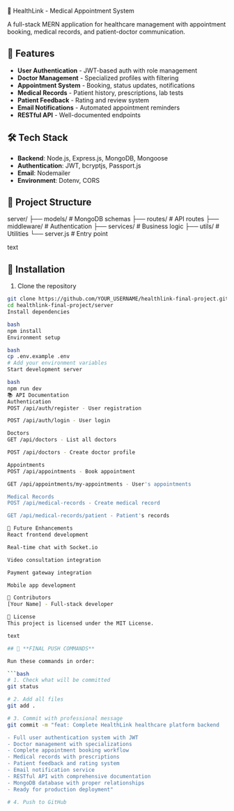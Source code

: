  🏥 HealthLink - Medical Appointment System

A full-stack MERN application for healthcare management with appointment booking, medical records, and patient-doctor communication.

## 🚀 Features

- **User Authentication** - JWT-based auth with role management
- **Doctor Management** - Specialized profiles with filtering
- **Appointment System** - Booking, status updates, notifications
- **Medical Records** - Patient history, prescriptions, lab tests
- **Patient Feedback** - Rating and review system
- **Email Notifications** - Automated appointment reminders
- **RESTful API** - Well-documented endpoints

## 🛠️ Tech Stack

- **Backend**: Node.js, Express.js, MongoDB, Mongoose
- **Authentication**: JWT, bcryptjs, Passport.js
- **Email**: Nodemailer
- **Environment**: Dotenv, CORS

## 📁 Project Structure
server/
├── models/ # MongoDB schemas
├── routes/ # API routes
├── middleware/ # Authentication
├── services/ # Business logic
├── utils/ # Utilities
└── server.js # Entry point

text

## 🔧 Installation

1. Clone the repository
```bash
git clone https://github.com/YOUR_USERNAME/healthlink-final-project.git
cd healthlink-final-project/server
Install dependencies

bash
npm install
Environment setup

bash
cp .env.example .env
# Add your environment variables
Start development server

bash
npm run dev
📚 API Documentation
Authentication
POST /api/auth/register - User registration

POST /api/auth/login - User login

Doctors
GET /api/doctors - List all doctors

POST /api/doctors - Create doctor profile

Appointments
POST /api/appointments - Book appointment

GET /api/appointments/my-appointments - User's appointments

Medical Records
POST /api/medical-records - Create medical record

GET /api/medical-records/patient - Patient's records

🎯 Future Enhancements
React frontend development

Real-time chat with Socket.io

Video consultation integration

Payment gateway integration

Mobile app development

👥 Contributors
[Your Name] - Full-stack developer

📄 License
This project is licensed under the MIT License.

text

## 🚀 **FINAL PUSH COMMANDS**

Run these commands in order:

```bash
# 1. Check what will be committed
git status

# 2. Add all files
git add .

# 3. Commit with professional message
git commit -m "feat: Complete HealthLink healthcare platform backend

- Full user authentication system with JWT
- Doctor management with specializations
- Complete appointment booking workflow
- Medical records with prescriptions
- Patient feedback and rating system
- Email notification service
- RESTful API with comprehensive documentation
- MongoDB database with proper relationships
- Ready for production deployment"

# 4. Push to GitHub